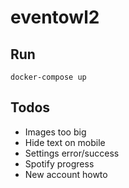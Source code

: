 # eventowl2

## Run

`docker-compose up`

## Todos

* Images too big
* Hide text on mobile
* Settings error/success
* Spotify progress
* New account howto